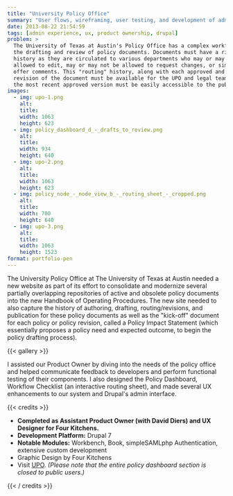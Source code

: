 ```yaml
---
title: "University Policy Office"
summary: "User flows, wireframing, user testing, and development of administrative dashboard for policy document drafting, routing, publishing, and historical tracking."
date: 2013-08-22 21:54:59
tags: [admin experience, ux, product ownership, drupal]
problem: >
  The University of Texas at Austin's Policy Office has a complex workflow for
  the drafting and review of policy documents. Documents must have a rich audit
  history as they are circulated to various departments who may or may not be
  allowed to edit, may or may not be allowed to request changes, or simply
  offer comments. This "routing" history, along with each approved and published
  revision of the document must be available for the UPO and legal teams, while
  the most recent approved version must be easily accessible to the public.
images:
  - img: upo-1.png
    alt:
    title:
    width: 1063
    height: 623
  - img: policy_dashboard_d_-_drafts_to_review.png
    alt:
    title:
    width: 934
    height: 640
  - img: upo-2.png
    alt:
    title:
    width: 1063
    height: 623
  - img: policy_node_-_node_view_b_-_routing_sheet_-_cropped.png
    alt:
    title:
    width: 700
    height: 640
  - img: upo-3.png
    alt:
    title:
    width: 1063
    height: 1523
format: portfolio-pen
---
```


The University Policy Office at The University of Texas at Austin needed a new website as part of its effort to consolidate and modernize several partially overlapping repositories of active and obsolete policy documents into the new Handbook of Operating Procedures. The new site needed to also capture the history of authoring, drafting, routing/revisions, and publication for these policy documents as well as the "kick-off" document for each policy or policy revision, called a Policy Impact Statement (which essentially proposes a policy need and expected outcome, to begin the policy drafting process).

{{< gallery >}}

I assisted our Product Owner by diving into the needs of the policy office and helped communicate feedback to developers and perform functional testing of their components. I also designed the Policy Dashboard, Workflow Checklist (an interactive routing sheet), and made several UX enhancements to our system and Drupal's admin interface.

{{< credits >}}

* **Completed as Assistant Product Owner (with David Diers) and UX Designer for Four Kitchens.**
* **Development Platform:** Drupal 7
* **Notable Modules:** Workbench, Book, simpleSAMLphp Authentication, extensive custom development
* Graphic Design by Four Kitchens
* Visit [UPO](https://www.policies.utexas.edu). _(Please note that the entire policy dashboard section is closed to public users.)_

{{< / credits >}}
